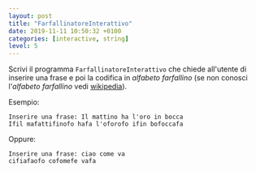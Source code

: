 ```yaml
---
layout: post
title: "FarfallinatoreInterattivo"
date: 2019-11-11 10:50:32 +0100
categories: [interactive, string]
level: 5
---
```


Scrivi il programma `FarfallinatoreInterattivo` che chiede all'utente di inserire una frase e poi la codifica in *alfabeto farfallino* (se non conosci l'*alfabeto farfallino* vedi [wikipedia](https://it.wikipedia.org/wiki/Alfabeto_farfallino)). 

Esempio:

~~~text
Inserire una frase: Il mattino ha l'oro in bocca
Ifil mafattifinofo hafa l'oforofo ifin bofoccafa
~~~

Oppure:

~~~text
Inserire una frase: ciao come va
cifiafaofo cofomefe vafa
~~~
